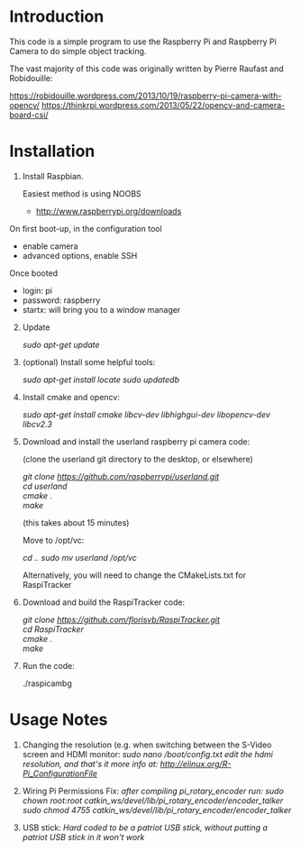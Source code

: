 # Introduction

This code is a simple program to use the Raspberry Pi and Raspberry Pi Camera to do simple object tracking.

The vast majority of this code was originally written by Pierre Raufast and Robidouille:

https://robidouille.wordpress.com/2013/10/19/raspberry-pi-camera-with-opencv/
https://thinkrpi.wordpress.com/2013/05/22/opencv-and-camera-board-csi/


# Installation

1. Install Raspbian. 
 
   Easiest method is using NOOBS  
   * http://www.raspberrypi.org/downloads   

  On first boot-up, in the configuration tool
   * enable camera   
   * advanced options, enable SSH   

   Once booted  
   * login: pi 
   * password: raspberry 
   * startx: will bring you to a window manager 
   
2. Update

   *sudo apt-get update*   

3. (optional) Install some helpful tools:

   *sudo apt-get install locate* 
   *sudo updatedb* 

4. Install cmake and opencv:

   *sudo apt-get install cmake libcv-dev libhighgui-dev libopencv-dev libcv2.3*

5. Download and install the userland raspberry pi camera code:

   (clone the userland git directory to the desktop, or elsewhere)   

   *git clone https://github.com/raspberrypi/userland.git*  
   *cd userland*  
   *cmake .*  
   *make*  
   
   (this takes about 15 minutes)  
   
   Move to /opt/vc:
   
   *cd ..*
   *sudo mv userland /opt/vc*

   Alternatively, you will need to change the CMakeLists.txt for RaspiTracker

6. Download and build the RaspiTracker code:

   *git clone https://github.com/florisvb/RaspiTracker.git*  
   *cd RaspiTracker*  
   *cmake .*  
   *make*

7. Run the code:

   ./raspicambg  


# Usage Notes

1. Changing the resolution (e.g. when switching between the S-Video screen and HDMI monitor:
   *sudo nano /boot/config.txt*
   *edit the hdmi resolution, and that's it*
   *more info at: http://elinux.org/R-Pi_ConfigurationFile*

2. Wiring Pi Permissions Fix:
   *after compiling pi_rotary_encoder run:*
   *sudo chown root:root catkin_ws/devel/lib/pi_rotary_encoder/encoder_talker*
   *sudo chmod 4755 catkin_ws/devel/lib/pi_rotary_encoder/encoder_talker*

3. USB stick:
   *Hard coded to be a patriot USB stick, without putting a patriot USB stick in it won't work*
